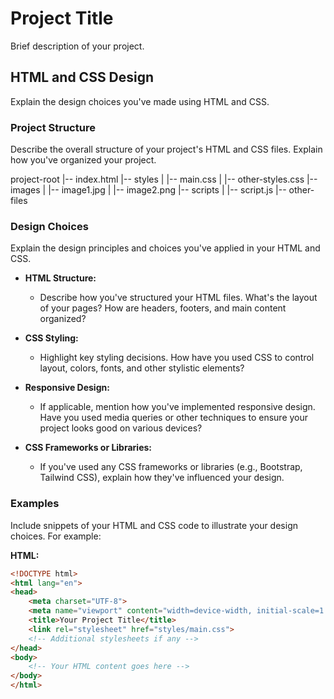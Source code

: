# Project Title

Brief description of your project.

## HTML and CSS Design

Explain the design choices you've made using HTML and CSS.

### Project Structure

Describe the overall structure of your project's HTML and CSS files. Explain how you've organized your project.


project-root
|-- index.html
|-- styles
|   |-- main.css
|   |-- other-styles.css
|-- images
|   |-- image1.jpg
|   |-- image2.png
|-- scripts
|   |-- script.js
|-- other-files


### Design Choices

Explain the design principles and choices you've applied in your HTML and CSS.

- **HTML Structure:**
  - Describe how you've structured your HTML files. What's the layout of your pages? How are headers, footers, and main content organized?

- **CSS Styling:**
  - Highlight key styling decisions. How have you used CSS to control layout, colors, fonts, and other stylistic elements?

- **Responsive Design:**
  - If applicable, mention how you've implemented responsive design. Have you used media queries or other techniques to ensure your project looks good on various devices?

- **CSS Frameworks or Libraries:**
  - If you've used any CSS frameworks or libraries (e.g., Bootstrap, Tailwind CSS), explain how they've influenced your design.

### Examples

Include snippets of your HTML and CSS code to illustrate your design choices. For example:

**HTML:**
```html
<!DOCTYPE html>
<html lang="en">
<head>
    <meta charset="UTF-8">
    <meta name="viewport" content="width=device-width, initial-scale=1.0">
    <title>Your Project Title</title>
    <link rel="stylesheet" href="styles/main.css">
    <!-- Additional stylesheets if any -->
</head>
<body>
    <!-- Your HTML content goes here -->
</body>
</html>
